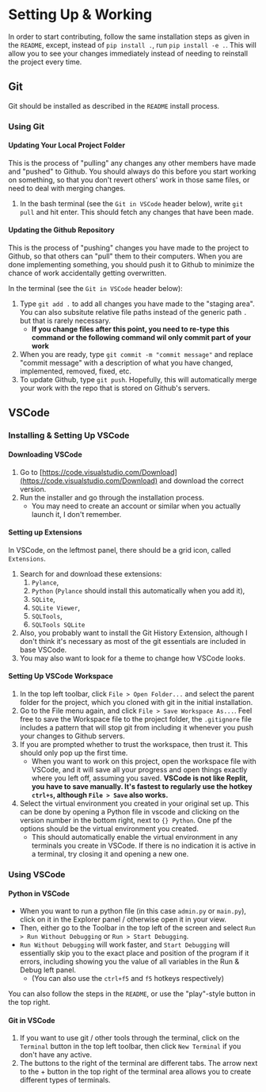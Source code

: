 # Setting Up & Working

In order to start contributing, follow the same installation steps as given in the `README`, except, instead of `pip install .`, run `pip install -e .`. This will allow you to see your changes immediately instead of needing to reinstall the project every time.

## Git

Git should be installed as described in the `README` install process.

### Using Git

#### Updating Your Local Project Folder

This is the process of "pulling" any changes any other members have made and "pushed" to Github. You should always do this before you start working on something, so that you don't revert others' work in those same files, or need to deal with merging changes.

1. In the bash terminal (see the `Git in VSCode` header below), write `git pull` and hit enter. This should fetch any changes that have been made.

#### Updating the Github Repository

This is the process of "pushing" changes you have made to the project to Github, so that others can "pull" them to their computers. When you are done implementing something, you should push it to Github to minimize the chance of work accidentally getting overwritten.

In the terminal (see the `Git in VSCode` header below):

1. Type `git add .` to add all changes you have made to the "staging area". You can also subsitute relative file paths instead of the generic path `.` but that is rarely necessary.
    - **If you change files after this point, you need to re-type this command or the following command wil only commit part of your work**
2. When you are ready, type `git commit -m "commit message"` and replace "commit message" with a description of what you have changed, implemented, removed, fixed, etc.
3. To update Github, type `git push`. Hopefully, this will automatically merge your work with the repo that is stored on Github's servers.

## VSCode

### Installing & Setting Up VSCode

#### Downloading VSCode

1. Go to [https://code.visualstudio.com/Download](https://code.visualstudio.com/Download) and download the correct version.
2. Run the installer and go through the installation process.
    - You may need to create an account or similar when you actually launch it, I don't remember.

#### Setting up Extensions

In VSCode, on the leftmost panel, there should be a grid icon, called `Extensions`.

1. Search for and download these extensions:
    1. `Pylance`,
    2. `Python` (`Pylance` should install this automatically when you add it),
    3. `SQLite`,
    4. `SQLite Viewer`,
    5. `SQLTools`,
    6. `SQLTools SQLite`
2. Also, you probably want to install the Git History Extension, although I don't think it's necessary as most of the git essentials are included in base VSCode.
3. You may also want to look for a theme to change how VSCode looks.

#### Setting Up VSCode Workspace

1. In the top left toolbar, click `File > Open Folder...` and select the parent folder for the project, which you cloned with git in the initial installation.
2. Go to the File menu again, and click `File > Save Workspace As...`. Feel free to save the Workspace file to the project folder, the `.gitignore` file includes a pattern that will stop git from including it whenever you push your changes to Github servers.
3. If you are prompted whether to trust the workspace, then trust it. This should only pop up the first time.
    - When you want to work on this project, open the workspace file with VSCode, and it will save all your progress and open things exactly where you left off, assuming you saved. **VSCode is not like Replit, you have to save manually. It's fastest to regularly use the hotkey `ctrl+s`, although `File > Save` also works.**
4. Select the virtual environment you created in your original set up. This can be done by opening a Python file in vscode and clicking on the version number in the bottom right, next to `{} Python`. One pf the options should be the virtual environment you created.
    - This should automatically enable the virtual environment in any terminals you create in VSCode. If there is no indication it is active in a terminal, try closing it and opening a new one.

### Using VSCode

#### Python in VSCode

- When you want to run a python file (in this case `admin.py` or `main.py`), click on it in the Explorer panel / otherwise open it in your view.
- Then, either go to the Toolbar in the top left of the screen and select `Run > Run Without Debugging` or `Run > Start Debugging`.
- `Run Without Debugging` will work faster, and `Start Debugging` will essentially skip you to the exact place and position of the program if it errors, including showing you the value of all variables in the Run & Debug left panel.
  - (You can also use the `ctrl+f5` and `f5` hotkeys respectively)

You can also follow the steps in the `README`, or use the "play"-style button in the top right.

#### Git in VSCode

1. If you want to use git / other tools through the terminal, click on the `Terminal` button in the top left toolbar, then click `New Terminal` if you don't have any active.
2. The buttons to the right of the terminal are different tabs. The arrow next to the + button in the top right of the terminal area allows you to create different types of terminals.
